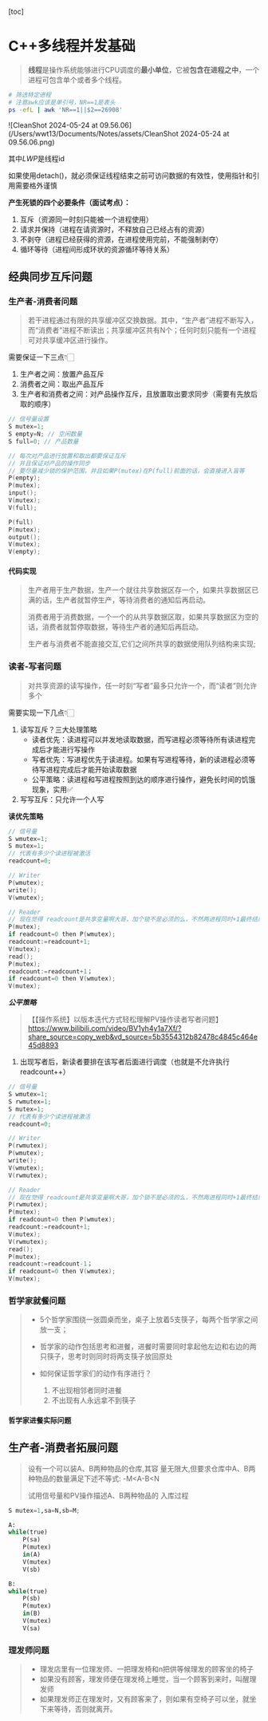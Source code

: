 [toc]

# C++多线程并发基础

>   **线程**是操作系统能够进行CPU调度的**最小单位**，它被**包含在进程之中**，一个进程可包含单个或者多个线程。

```bash
# 筛选特定进程
# 注意awk应该是单引号，NR==1是表头
ps -efL | awk 'NR==1||$2==26908'
```

![CleanShot 2024-05-24 at 09.56.06](/Users/wwt13/Documents/Notes/assets/CleanShot 2024-05-24 at 09.56.06.png)

其中*LWP*是线程id

如果使用detach()，就必须保证线程结束之前可访问数据的有效性，使用指针和引用需要格外谨慎

**产生死锁的四个必要条件（面试考点）：**

1.  互斥（资源同一时刻只能被一个进程使用）
2.  请求并保持（进程在请资源时，不释放自己已经占有的资源）
3.  不剥夺（进程已经获得的资源，在进程使用完前，不能强制剥夺）
4.  循环等待（进程间形成环状的资源循环等待关系）

## 经典同步互斥问题

### 生产者-消费者问题

>   若干进程通过有限的共享缓冲区交换数据。其中，“生产者”进程不断写入，而“消费者”进程不断读出；共享缓冲区共有N个；任何时刻只能有一个进程可对共享缓冲区进行操作。

需要保证一下三点👇🏻

1.   生产者之间：放置产品互斥
2.   消费者之间：取出产品互斥
3.   生产者和消费者之间：对产品操作互斥，且放置取出要求同步（需要有先放后取的顺序）

```c
// 信号量设置
S mutex=1;
S empty=N; // 空闲数量
S full=0; // 产品数量

// 每次对产品进行放置和取出都要保证互斥
// 并且保证对产品的操作同步
// 要尽量减少锁的保护范围，并且如果P(mutex)在P(full)前面的话，会直接进入盲等
P(empty);
P(mutex);
input();
V(mutex);
V(full);

P(full)
P(mutex);
output();
V(mutex);
V(empty);
```

#### 代码实现

>   生产者用于生产数据，生产一个就往共享数据区存一个，如果共享数据区已满的话，生产者就暂停生产，等待消费者的通知后再启动。
>
>   消费者用于消费数据，一个一个的从共享数据区取，如果共享数据区为空的话，消费者就暂停取数据，等待生产者的通知后再启动。
>
>   生产者与消费者不能直接交互,它们之间所共享的数据使用队列结构来实现;



### 读者-写者问题

>   对共享资源的读写操作，任一时刻“写者”最多只允许一个，而“读者”则允许多个

需要实现一下几点👇🏻

1.   读写互斥？三大处理策略
     -   读者优先：读进程可以并发地读取数据，而写进程必须等待所有读进程完成后才能进行写操作
     -   写者优先：写进程优先于读进程。如果有写进程等待，新的读进程必须等待写进程完成后才能开始读取数据
     -   公平策略：读进程和写进程按照到达的顺序进行操作，避免长时间的饥饿现象，实用✅
2.   写写互斥：只允许一个人写

**读优先策略**

```c
// 信号量
S wmutex=1;
S mutex=1;
// 代表有多少个读进程被激活
readcount=0;

// Writer
P(wmutex);
write();
V(wmutex);

// Reader
// 现在觉得 readcount是共享变量啊大哥，加个锁不是必须的么，不然两进程同时+1最终结果只+1咋办啊啊啊啊啊
P(mutex);
if readcount=0 then P(wmutex);
readcount:=readcount+1;
V(mutex);
read();
P(mutex);
readcount:=readcount+1；
if readcount=0 then V(wmutex);
V(mutex);
```

***公平策略***

>   【【操作系统】以版本迭代方式轻松理解PV操作读者写者问题】 https://www.bilibili.com/video/BV1yh4y1a7Xf/?share_source=copy_web&vd_source=5b3554312b82478c4845c464e45d8893

1.   出现写者后，新读者要排在该写者后面进行调度（也就是不允许执行readcount++）

```c
// 信号量
S wmutex=1;
S rwmutex=1;
S mutex=1;
// 代表有多少个读进程被激活
readcount=0;

// Writer
P(rwmutex);
P(wmutex);
write();
V(wmutex);
V(rwmutex);

// Reader
// 现在觉得 readcount是共享变量啊大哥，加个锁不是必须的么，不然两进程同时+1最终结果只+1咋办啊啊啊啊啊
P(rwmutex);
P(mutex);
if readcount=0 then P(wmutex);
readcount:=readcount+1;
V(mutex);
V(rwmutex);
read();
P(mutex);
readcount:=readcount-1；
if readcount=0 then V(wmutex);
V(mutex);
```

### 哲学家就餐问题

>   -   5个哲学家围绕一张圆桌而坐，桌子上放着5支筷子，每两个哲学家之间放一支；
>
>   -   哲学家的动作包括思考和进餐，进餐时需要同时拿起他左边和右边的两只筷子，思考时则同时将两支筷子放回原处
>   -   如何保证哲学家们的动作有序进行？ 
>       1.   不出现相邻者同时进餐
>       2.   不出现有人永远拿不到筷子



#### 哲学家进餐实际问题

## 生产者-消费者拓展问题

>   设有一个可以装A、B两种物品的仓库,其容 量无限大,但要求仓库中A、B两种物品的数量满足下述不等式: -M<A-B<N
>
>   试用信号量和PV操作描述A、B两种物品的 入库过程

```python
S mutex=1,sa=N,sb=M;

A:
while(true)
    P(sa)
    P(mutex)
    in(A)
    V(mutex)
    V(sb)

B:
while(true)
    P(sb)
    P(mutex)
    in(B)
    V(mutex)
    V(sa)
```

### 理发师问题

>   -   理发店里有一位理发师、一把理发椅和n把供等候理发的顾客坐的椅子
>   -   如果没有顾客，理发师便在理发椅上睡觉，当一个顾客到来时，叫醒理发师
>   -   如果理发师正在理发时，又有顾客来了，则如果有空椅子可以坐，就坐下来等待，否则就离开。


